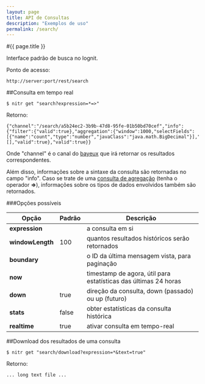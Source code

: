 ```yaml
---
layout: page
title: API de Consultas
description: "Exemplos de uso"
permalink: /search/
---
```

#{{ page.title }}

Interface padrão de busca no lognit.

Ponto de acesso:

    http://server:port/rest/search

##Consulta em tempo real

    $ nitr get "search?expression=*=>"

Retorno:

    {"channel":"/search/a5b24ec2-3b9b-47d8-95fe-01b50bd70cef","info":{"filter":{"valid":true},"aggregation":{"window":1000,"selectFields":[{"name":"count","type":"number","javaClass":"java.math.BigDecimal"}],"groupFields":[],"valid":true},"valid":true}}

Onde "channel" é o canal do [bayeux](http://svn.cometd.com/trunk/bayeux/bayeux.html) que irá retornar os resultados correspondentes.

Além disso, informações sobre a sintaxe da consulta são retornadas no campo "info". Caso se trate de uma [consulta de agregação](/aggregation-query)
(tenha o operador **=>**), informações sobre os tipos de dados envolvidos também são retornados.

###Opções possíveis

| Opção            |Padrão   | Descrição      |
|------------------|---------| ---------------|
| **expression**   |         | a consulta em si | 
| **windowLength** | 100     | quantos resultados históricos serão retornados | 
| **boundary**     |         | o ID da última mensagem vista, para paginação | 
| **now**          |         | timestamp de agora, útil para estatísticas das últimas 24 horas | 
| **down**         | true    | direção da consulta, down (passado) ou up (futuro) | 
| **stats**        | false   | obter estatísticas da consulta histórica | 
| **realtime**     | true    | ativar consulta em tempo-real | 

##Download dos resultados de uma consulta

    $ nitr get "search/download?expression=*&text=true"

Retorno:

    ... long text file ...

